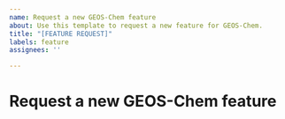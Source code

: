 ```yaml
---
name: Request a new GEOS-Chem feature
about: Use this template to request a new feature for GEOS-Chem.
title: "[FEATURE REQUEST]"
labels: feature
assignees: ''

---
```


# Request a new GEOS-Chem feature
<!--- STOP!  BEFORE YOU SUBMIT THIS ISSUE, PLEASE READ THE FOLLOWING: -->
<!--- -->
<!--- 1. If this is the first time you are submitting a GEOS-Chem issue via Github, we recommend that you first view -->
<!--- our tutorial videos at this link: https://www.youtube.com/c/geoschem -->
<!--- (a) Submitting GEOS-Chem issues on Github -->
<!--- (b) Subscribing to Github notifications -->
<!--- (c) Searching for GEOS-Chem issues and pull requests -->
<!--- --->
<!--- 2. Only post a GEOS-Chem feature request in this issue.
<!--- To report a bug, start a discussion, or ask a general question about GEOS-Chem, please use this link: -->
<!--- https://github.com/geoschem/geos-chem/issues/new/choose -->
<!--- --->
<!--- 3. Contact the GEOS-Chem Working Groups directly for assistance with scientific questions --->
<!--- Please keep in mind that the GEOS-Chem Support Team] focuses primarily on software development and user support -->
<!--- rather than on scientific research. If your question is more scientific in nature (e.g. "What happens if I change -->
<!--- this reaction rate from X to Y?", or "Is emissions inventory A better than inventory B?", etc.), then we recommend -->
<!--- that you contact the relevant GEOS-Chem Working Group for assistance. -->

